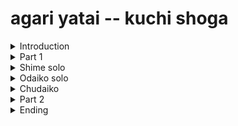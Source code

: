 # agari yatai -- kuchi shoga

<details>
<summary>Introduction
</summary>

Sensei: hup -- click, click, click, click 
 ---

| 1 | 2 | 3 |
 
 ----
 
-  DOKO DON ni san shi go roku shichi hachi  
-  DOKO DON ni san shi go roku shichi hachi
-  DOKO DON ni san shi go roku shichi hachi
-  DOKO DON ni san shi go roku shichi hachi
 
  ---
  
* DON KON ni-n sa-n shi-n go-n rok-u shic-hi ha-chi
* DON KON ni-n sa-n shi-n go-n rok-u shic-hi ha-chi
* DON KON ni-n sa-n shi-n go-n rok-u shi-chi ha-chi
* DON KON ni-n sa-n shi-n go-n rok-u shi-chi ha-chi
  
  ---
  
* DON DON ni-n sa-n shi-n go-n rok-u shi-chi ha-chi (1)
* i-chi ni-n DON-n shi-n go-n rok-u shi-chi hachi (2)
* i-chi don ni-n sa-n shi-n go-n DON-n shi-chi hachi (3)
* i-chi don ni-n sa-n shi-n go-n rok-u shi-KON DON-chi (4)

sounds like
* DON DON ni-n SA-n shi-n go-n ROK-u shi-KON HACH-chi (1)
  
 ---

| 1 | 2 | 3 |
|----|----|----|
|DOKO|----|----| 
|----|DOKO|----|
|----|----|DOKO| 
|DOKO|----|----|
|----|DOKO|----| 
|----|----|DOKO|
|DOKO|----|----|
|----|DOKO|----|
|----|----|DOKO|
|DOKO|----|----|
|----|DOKO|----|
|----|----|DOKO| 
 

DO-KO-DON DO-KO-DON DO-KO-DON DO-KO DON (4)
 
 
| 1 | 2 | 3 |
|----|----|----|
|DOKO|----|----| 
|----|DOKO|----|
|----|----|DOKO| 
|DOKO|----|----|
|----|DOKO|----| 
|----|----|DOKO|
|DOKO|----|----|
|----|DOKO|----|
|----|----|DOKO|
|DOKO|----|----|
|----|DOKO|----|
|----|----|DOKO|
 
DO-KO-DON DO-KO-DON DO-KO-DON DO-KO DON (4)
  
  ---
  
DON DOKO DOKO DOKO DON DOKO DOKO DOKO  (chu)
DORO suKO suKO DORO suKO suKO ( odaiko )
  
DON DOKO DOKO DOKO DON DOKO DOKO DOKO  (chu)
DORO suKO suKO DORO suKO suKO DORO suDO KON( odaiko )  
  
DON KON DON  (chu)
DORO suDO KON( odaiko )  
DON KON DON (chu )
  
DON suku KON suku DON suku KON suku
DON-KON-DON KON-DON_KON DON-KON-DON KON_DON-KON (crescendo -- pause last KON )
 
  
</details>

<details>
<summary>Part 1
</summary>
</details>

<details>
<summary>Shime solo
</summary>
</details>

<details>
<summary>Odaiko solo
</summary>
</details>

<details>
<summary>Chudaiko
</summary>
</details>

<details>
<summary>Part 2
</summary>
Note: basically Part 1 w/fancy ending
</details>

<details>
<summary>Ending
</summary>
</details>
